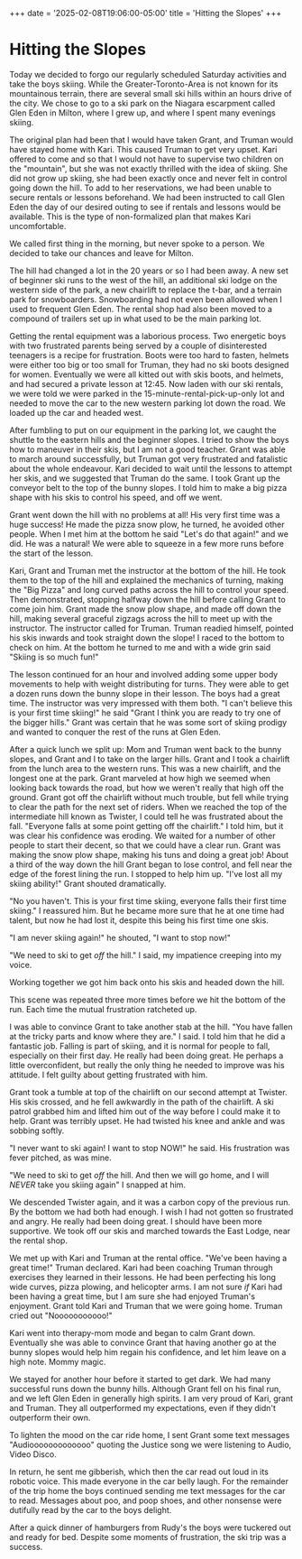 +++
date = '2025-02-08T19:06:00-05:00'
title = 'Hitting the Slopes'
+++

# Hitting the Slopes

Today we decided to forgo our regularly scheduled Saturday activities and take the boys skiing. While the Greater-Toronto-Area is not known for its mountainous terrain, there are several small ski hills within an hours drive of the city. We chose to go to a ski park on the Niagara escarpment called Glen Eden in Milton, where I grew up, and where I spent many evenings skiing.

The original plan had been that I would have taken Grant, and Truman would have stayed home with Kari. This caused Truman to get very upset. Kari offered to come and so that I would not have to supervise two children on the "mountain", but she was not exactly thrilled with the idea of skiing. She did not grow up skiing, she had been exactly once and never felt in control going down the hill.
To add to her reservations, we had been unable to secure rentals or lessons beforehand. We had been instructed to call Glen Eden the day of our desired outing to see if rentals and lessons would be available. This is the type of non-formalized plan that makes Kari uncomfortable.

We called first thing in the morning, but never spoke to a person. We decided to take our chances and leave for Milton.

The hill had changed a lot in the 20 years or so I had been away. A new set of beginner ski runs to the west of the hill, an additional ski lodge on the western side of the park, a new chairlift to replace the t-bar, and a terrain park for snowboarders. Snowboarding had not even been allowed when I used to frequent Glen Eden. The rental shop had also been moved to a compound of trailers set up in what used to be the main parking lot.

Getting the rental equipment was a laborious process. Two energetic boys with two frustrated parents being served by a couple of disinterested teenagers is a recipe for frustration. Boots were too hard to fasten, helmets were either too big or too small for Truman, they had no ski boots designed for women. Eventually we were all kitted out with skis boots, and helmets, and had secured a private lesson at 12:45. Now laden with our ski rentals, we were told we were parked in the 15-minute-rental-pick-up-only lot and needed to move the car to the new western parking lot down the road. We loaded up the car and headed west.

After fumbling to put on our equipment in the parking lot, we caught the shuttle to the eastern hills and the beginner slopes. I tried to show the boys how to maneuver in their skis, but I am not a good teacher. Grant was able to march around successfully, but Truman got very frustrated and fatalistic about the whole endeavour. Kari decided to wait until the lessons to attempt her skis, and we suggested that Truman do the same. I took Grant up the conveyor belt to the top of the bunny slopes. I told him to make a big pizza shape with his skis to control his speed, and off we went.

Grant went down the hill with no problems at all! His very first time was a huge success! He made the pizza snow plow, he turned, he avoided other people. When I met him at the bottom he said "Let's do that again!" and we did. He was a natural! We were able to squeeze in a few more runs before the start of the lesson.

Kari, Grant and Truman met the instructor at the bottom of the hill. He took them to the top of the hill and explained the mechanics of turning, making the "Big Pizza" and long curved paths across the hill to control your speed. Then demonstrated, stopping halfway down the hill before calling Grant to come join him. Grant made the snow plow shape, and made off down the hill, making several graceful zigzags across the hill to meet up with the instructor. The instructor called for Truman. Truman readied himself, pointed his skis inwards and took straight down the slope! I raced to the bottom to check on him. At the bottom he turned to me and with a wide grin said "Skiing is so much fun!"

The lesson continued for an hour and involved adding some upper body movements to help with weight distributing for turns. They were able to get a dozen runs down the bunny slope in their lesson. The boys had a great time. The instructor was very impressed with them both. "I can't believe this is your first time skiing!" he said "Grant I think you are ready to try one of the bigger hills."
Grant was certain that he was some sort of skiing prodigy and wanted to conquer the rest of the runs at Glen Eden.

After a quick lunch we split up: Mom and Truman went back to the bunny slopes, and Grant and I to take on the larger hills. Grant and I took a chairlift from the lunch area to the western runs. This was a new chairlift, and the longest one at the park. Grant marveled at how high we seemed when looking back towards the road, but how we weren't really that high off the ground. Grant got off the chairlift without much trouble, but fell while trying to clear the path for the next set of riders. When we reached the top of the intermediate hill known as Twister, I could tell he was frustrated about the fall. "Everyone falls at some point getting off the chairlift." I told him, but it was clear his confidence was eroding. We waited for a number of other people to start their decent, so that we could have a clear run. Grant was making the snow plow shape, making his tuns and doing a great job! About a third of the way down the hill Grant began to lose control, and fell near the edge of the forest lining the run. I stopped to help him up. "I've lost all my skiing ability!" Grant shouted dramatically. 

"No you haven't. This is your first time skiing, everyone falls their first time skiing." I reassured him. But he became more sure that he at one time had talent, but now he had lost it, despite this being his first time one skis.

"I am never skiing again!" he shouted, "I want to stop now!"

"We need to ski to get _off_ the hill." I said, my impatience creeping into my voice.

Working together we got him back onto his skis and headed down the hill.

This scene was repeated three more times before we hit the bottom of the run. Each time the mutual frustration ratcheted up.

I was able to convince Grant to take another stab at the hill. "You have fallen at the tricky parts and know where they are." I said. I told him that he did a fantastic job. Falling is part of skiing, and it is normal for people to fall, especially on their first day. He really had been doing great. He perhaps a little overconfident, but really the only thing he needed to improve was his attitude. I felt guilty about getting frustrated with him. 

Grant took a tumble at top of the chairlift on our second attempt at Twister. His skis crossed, and he fell awkwardly in the path of the chairlift. A ski patrol grabbed him and lifted him out of the way before I could make it to help. Grant was terribly upset. He had twisted his knee and ankle and was sobbing softly.

"I never want to ski again! I want to stop NOW!" he said. His frustration was fever pitched, as was mine.

"We need to ski to get _off_ the hill. And then we will go home, and I will _NEVER_ take you skiing again" I snapped at him.

We descended Twister again, and it was a carbon copy of the previous run. By the bottom we had both had enough. I wish I had not gotten so frustrated and angry. He really had been doing great.
I should have been more supportive. We took off our skis and marched towards the East Lodge, near the rental shop.

We met up with Kari and Truman at the rental office. "We've been having a great time!" Truman declared. Kari had been coaching Truman through exercises they learned in their lessons. He had been perfecting his long wide curves, pizza plowing, and helicopter arms. I am not sure _if_ Kari had been having a great time, but I am sure she had enjoyed Truman's enjoyment.
Grant told Kari and Truman that we were going home. Truman cried out "Nooooooooooo!"

Kari went into therapy-mom mode and began to calm Grant down. Eventually she was able to convince Grant that having another go at the bunny slopes would help him regain his confidence, and let him leave on a high note. Mommy magic.

We stayed for another hour before it started to get dark. We had many successful runs down the bunny hills. Although Grant fell on his final run, and we left Glen Eden in generally high spirits.
I am very proud of Kari, grant and Truman. They all outperformed my expectations, even if they didn't outperform their own.

To lighten the mood on the car ride home, I sent Grant some text messages "Audiooooooooooooo" quoting the Justice song we were listening to Audio, Video Disco.

In return, he sent me gibberish, which then the car read out loud in its robotic voice. This made everyone in the car belly laugh. For the remainder of the trip home the boys continued sending me text messages for the car to read. Messages about poo, and poop shoes, and other nonsense were dutifully read by the car to the boys delight.

After a quick dinner of hamburgers from Rudy's the boys were tuckered out and ready for bed. Despite some moments of frustration, the ski trip was a success.
